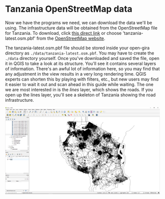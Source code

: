 # Tanzania OpenStreetMap data

Now we have the programs we need, we can download the data we'll be using.
The infrastructure data will be obtained from the OpenStreetMap file for Tanzania.
To download, click [this direct link](https://download.geofabrik.de/africa/tanzania-latest.osm.pbf)
or choose 'tanzania-latest.osm.pbf' from the 
[OpenStreetMap website](https://download.geofabrik.de/africa/tanzania.html).

The tanzania-latest.osm.pbf file should be stored inside your open-gira directory as
`./data/tanzania-latest.osm.pbf`. You may have to create the `./data` directory yourself.
Once you've downloaded and saved the file, open it in QGIS to take a look at its structure. 
You'll see it contains several layers of information. 
There's an awful lot of information here, so you may find that any adjustment in the view 
results in a very long rendering time.
QGIS experts can shorten this by playing with filters, etc., but new users
may find it easier to wait it out and scan ahead in this guide while waiting.
The one we are most interested in is the _lines_ layer, which shows the roads.
If you open up the lines layer, you'll see a skeleton of Tanzania showing the road infrastructure.

![QGIS screenshot of entire interface with Tanzanian roads shown in black.](../../img/QGIS-base.png)
